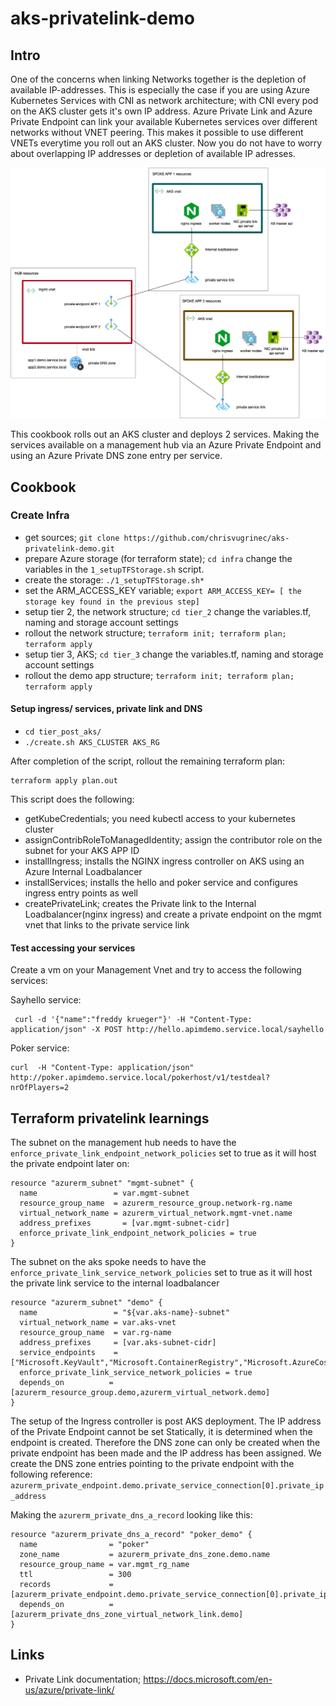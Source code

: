 # aks-privatelink-demo

## Intro

One of the concerns when linking Networks together is the depletion of available IP-addresses.
This is especially the case if you are using Azure Kubernetes Services with CNI as network architecture; with CNI every pod on the AKS cluster gets it's own IP address.
Azure Private Link and Azure Private Endpoint can link your available Kubernetes services over different networks without VNET peering. 
This makes it possible to use different VNETs everytime you roll out an AKS cluster. Now you do not have to worry about overlapping IP addresses or depletion of available IP adresses.

![Image of APIM solution](https://raw.githubusercontent.com/chrisvugrinec/aks-privatelink-demo/master/images/aks_privatelink.png)

This cookbook rolls out an AKS cluster and deploys 2 services. Making the services available on a management hub via an Azure Private Endpoint and using an Azure Private DNS zone entry per service.

## Cookbook

### Create Infra


- get sources; ```git clone https://github.com/chrisvugrinec/aks-privatelink-demo.git```
- prepare Azure storage (for terraform state); ```cd infra``` change the variables in the ```1_setupTFStorage.sh``` script.
- create the storage: ```./1_setupTFStorage.sh*```
- set the ARM_ACCESS_KEY variable; ```export ARM_ACCESS_KEY= [ the storage key found in the previous step] ```
- setup tier 2, the network structure; ```cd tier_2``` change the variables.tf, naming and storage account settings
- rollout the network structure; ```terraform init; terraform plan; terraform apply```
- setup tier 3, AKS; ```cd tier_3``` change the variables.tf, naming and storage account settings
- rollout the demo app structure; ```terraform init; terraform plan; terraform apply```


#### Setup ingress/ services, private link and DNS

-  ```cd tier_post_aks/```
- ```./create.sh AKS_CLUSTER AKS_RG```

After completion of the script, rollout the remaining terraform plan:

```
terraform apply plan.out

```

This script does the following:

- getKubeCredentials; you need kubectl access to your kubernetes cluster
- assignContribRoleToManagedIdentity; assign the contributor role on the subnet for your AKS APP ID
- installIngress; installs the NGINX  ingress controller on AKS using an Azure Internal Loadbalancer
- installServices; installs the hello and poker service and configures ingress entry points as well
- createPrivateLink; creates the Private link to the Internal Loadbalancer(nginx ingress) and create a private endpoint on the mgmt vnet that links to the private service link
  
#### Test accessing your services

Create a vm on your Management Vnet and try to access the following services:

Sayhello service:

```
 curl -d '{"name":"freddy krueger"}' -H "Content-Type: application/json" -X POST http://hello.apimdemo.service.local/sayhello
```

Poker service:

```
curl  -H "Content-Type: application/json"  http://poker.apimdemo.service.local/pokerhost/v1/testdeal?nrOfPlayers=2
```

## Terraform privatelink learnings

The subnet on the management hub needs to have the `enforce_private_link_endpoint_network_policies` set to true as it will host the private endpoint later on:

```
resource "azurerm_subnet" "mgmt-subnet" {
  name                 = var.mgmt-subnet
  resource_group_name  = azurerm_resource_group.network-rg.name
  virtual_network_name = azurerm_virtual_network.mgmt-vnet.name
  address_prefixes       = [var.mgmt-subnet-cidr]
  enforce_private_link_endpoint_network_policies = true
}
```

The subnet on the aks spoke needs to have the `enforce_private_link_service_network_policies` set to true as it will host the private link service to the internal loadbalancer

```
resource "azurerm_subnet" "demo" {
  name                 = "${var.aks-name}-subnet"
  virtual_network_name = var.aks-vnet
  resource_group_name  = var.rg-name
  address_prefixes     = [var.aks-subnet-cidr]
  service_endpoints    = ["Microsoft.KeyVault","Microsoft.ContainerRegistry","Microsoft.AzureCosmosDB"]
  enforce_private_link_service_network_policies = true
  depends_on          = [azurerm_resource_group.demo,azurerm_virtual_network.demo]
}
```

The setup of the Ingress controller is post AKS deployment. 
The IP address of the Private Endpoint cannot be set Statically, it is determined when the endpoint is created.
Therefore the DNS zone can only be created when the private endpoint has been made and the IP address has been assigned.
We create the DNS zone entries pointing to the private endpoint with the following reference:
`azurerm_private_endpoint.demo.private_service_connection[0].private_ip_address`

Making the `azurerm_private_dns_a_record` looking like this:

```
resource "azurerm_private_dns_a_record" "poker_demo" {
  name                = "poker"
  zone_name           = azurerm_private_dns_zone.demo.name
  resource_group_name = var.mgmt_rg_name
  ttl                 = 300
  records             = [azurerm_private_endpoint.demo.private_service_connection[0].private_ip_address]
  depends_on          = [azurerm_private_dns_zone_virtual_network_link.demo]
}
```



## Links

- Private Link documentation; https://docs.microsoft.com/en-us/azure/private-link/